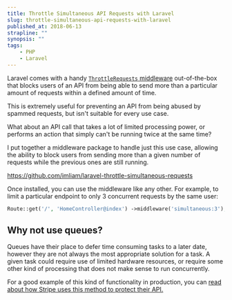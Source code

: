```yaml
---
title: Throttle Simultaneous API Requests with Laravel
slug: throttle-simultaneous-api-requests-with-laravel
published_at: 2018-06-13
strapline: ""
synopsis: ""
tags:
    - PHP
    - Laravel
---
```


Laravel comes with a handy [`ThrottleRequests` middleware](https://laravel.com/docs/5.6/routing#rate-limiting) out-of-the-box that blocks users of an API from being able to send more than a particular amount of requests within a defined amount of time.

This is extremely useful for preventing an API from being abused by spammed requests, but isn't suitable for every use case.

What about an API call that takes a lot of limited processing power, or performs an action that simply can't be running twice at the same time?

I put together a middleware package to handle just this use case, allowing the ability to block users from sending more than a given number of requests while the previous ones are still running.

<https://github.com/imliam/laravel-throttle-simultaneous-requests>

Once installed, you can use the middleware like any other. For example, to limit a particular endpoint to only 3 concurrent requests by the same user:

```php
Route::get('/', 'HomeController@index') ->middleware('simultaneous:3');
```

## Why not use queues?

Queues have their place to defer time consuming tasks to a later date, however they are not always the most appropriate solution for a task. A given task could require use of limited hardware resources, or require some other kind of processing that does not make sense to run concurrently.

For a good example of this kind of functionality in production, you can [read about how Stripe uses this method to protect their API.](https://stripe.com/blog/rate-limiters)